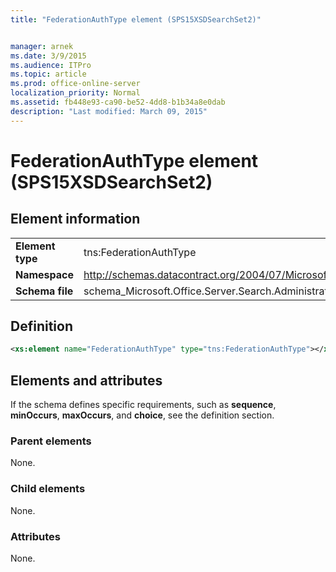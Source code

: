 ```yaml
---
title: "FederationAuthType element (SPS15XSDSearchSet2)"


manager: arnek
ms.date: 3/9/2015
ms.audience: ITPro
ms.topic: article
ms.prod: office-online-server
localization_priority: Normal
ms.assetid: fb448e93-ca90-be52-4dd8-b1b34a8e0dab
description: "Last modified: March 09, 2015"
---
```


# FederationAuthType element (SPS15XSDSearchSet2)

 
  
## Element information

|||
|:-----|:-----|
|**Element type** <br/> |tns:FederationAuthType  <br/> |
|**Namespace** <br/> |http://schemas.datacontract.org/2004/07/Microsoft.Office.Server.Search.Administration  <br/> |
|**Schema file** <br/> |schema_Microsoft.Office.Server.Search.Administration.xsd  <br/> |
   
## Definition

```XML
<xs:element name="FederationAuthType" type="tns:FederationAuthType"></xs:element>

```

## Elements and attributes

If the schema defines specific requirements, such as **sequence**, **minOccurs**, **maxOccurs**, and **choice**, see the definition section. 
  
### Parent elements

None.
  
### Child elements

None.
  
### Attributes

None.
  

